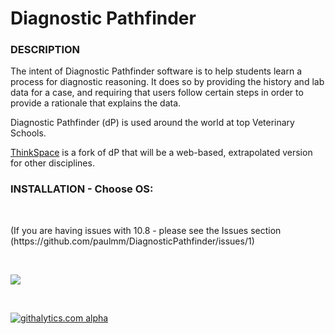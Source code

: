 Diagnostic Pathfinder
====================

<h3>DESCRIPTION</h3>

The intent of Diagnostic Pathfinder software is to help students learn a process for diagnostic reasoning. It does so by providing the history and lab data for a case, and requiring that users follow certain steps in order to provide a rationale that explains the data.

Diagnostic Pathfinder (dP) is used around the world at top Veterinary Schools. 

[ThinkSpace](http://www.thinkspace.org) is a fork of dP that will be a web-based, extrapolated version for other disciplines. 

<h3> INSTALLATION - Choose OS: </h3>


<p>&nbsp;</p>
<div id="menu">
<p class="rtecenter"><a href="http://dpapp.public.iastate.edu/pathfinder/OSX10.7/Diagnostic%20Pathfinder%20Faculty%20Install.dmg" /></a></p>
(If you are having issues with 10.8 - please see the Issues section (https://github.com/paulmm/DiagnosticPathfinder/issues/1)
<p>&nbsp;</p>
<p class="rtecenter"><a href="http://dpapp.public.iastate.edu/pathfinder/faculty/DPFacultyInstall.msi"><img src="http://dpapp.public.iastate.edu/pathfinder/DPwinInstall.png" /></a></p>
<p>&nbsp;</p>
</div>


[![githalytics.com alpha](https://cruel-carlota.pagodabox.com/c463d69c5e164cf3dd1ec7df679c8f5d "githalytics.com")](http://githalytics.com/paulmm/DiagnosticPathfinder)
